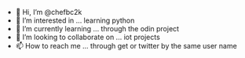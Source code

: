 - 👋 Hi, I’m @chefbc2k
- 👀 I’m interested in ... learning python 
- 🌱 I’m currently learning ... through the odin project 
- 💞️ I’m looking to collaborate on ... iot projects 
- 📫 How to reach me ... through get or twitter by the same user name 

<!---
chefbc2k/chefbc2k is a ✨ special ✨ repository because its `README.md` (this file) appears on your GitHub profile.
You can click the Preview link to take a look at your changes.
--->
